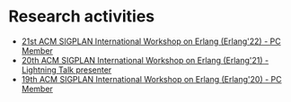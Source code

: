 # Research activities

- [21st ACM SIGPLAN International Workshop on Erlang (Erlang'22) - PC Member](https://icfp20.sigplan.org/home/erlang-2022)
- [20th ACM SIGPLAN International Workshop on Erlang (Erlang'21) - Lightning Talk presenter](https://icfp20.sigplan.org/home/erlang-2021)
- [19th ACM SIGPLAN International Workshop on Erlang (Erlang'20) - PC Member](https://icfp20.sigplan.org/home/erlang-2020)
